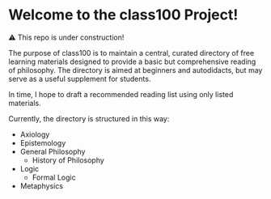 # Welcome to the class100 Project!

⚠️ This repo is under construction!

The purpose of class100 is to maintain a central, curated directory of free learning materials designed to provide a basic but comprehensive reading of philosophy.
The directory is aimed at beginners and autodidacts, but may serve as a useful supplement for students.

In time, I hope to draft a recommended reading list using only listed materials.

Currently, the directory is structured in this way:

- Axiology
- Epistemology
- General Philosophy
  - History of Philosophy
- Logic
  - Formal Logic
- Metaphysics
